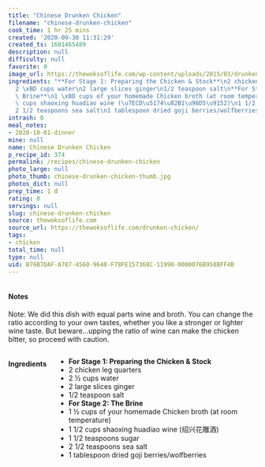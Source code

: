 ```yaml
---
title: "Chinese Drunken Chicken"
filename: "chinese-drunken-chicken"
cook_time: 1 hr 25 mins
created: '2020-09-30 11:31:29'
created_ts: 1601465489
description: null
difficulty: null
favorite: 0
image_url: https://thewoksoflife.com/wp-content/uploads/2015/03/drunken-chicken-1-201x300.jpg
ingredients: "**For Stage 1: Preparing the Chicken & Stock**\n2 chicken leg quarters\n\
  2 \xBD cups water\n2 large slices ginger\n1/2 teaspoon salt\n**For Stage 2: The\
  \ Brine**\n1 \xBD cups of your homemade Chicken broth (at room temperature)\n1 1/2\
  \ cups shaoxing huadiao wine (\u7ECD\u5174\u82B1\u96D5\u9152)\n1 1/2 teaspoons sugar\n\
  2 1/2 teaspoons sea salt\n1 tablespoon dried goji berries/wolfberries"
intrash: 0
meal_notes:
- 2020-10-01-dinner
mine: null
name: Chinese Drunken Chicken
p_recipe_id: 374
permalink: /recipes/chinese-drunken-chicken
photo_large: null
photo_thumb: chinese-drunken-chicken-thumb.jpg
photos_dict: null
prep_time: 1 d
rating: 0
servings: null
slug: chinese-drunken-chicken
source: thewoksoflife.com
source_url: https://thewoksoflife.com/drunken-chicken/
tags:
- chicken
total_time: null
type: null
uid: B76B7DAF-A787-4560-9648-F78FE157368C-11990-0000076B958BFF4B
---
```

<div class="large-8 medium-7 columns" id="writeup">		<div id="notes"><h4>Notes</h4>
<div class="box box-notes"><p>Note: We did this dish with equal parts wine and broth. You can change the ratio according to your own tastes, whether you like a stronger or lighter wine taste. But beware…upping the ratio of wine can make the chicken bitter, so proceed with caution.</p>
</div></div>	</div><!-- #writeup -->
</div><!-- #row-one -->
<div class="row" id="row-two">	<div class="medium-4 small-5 columns" id="ingredients"><h4>Ingredients</h4><div class="box box-ingredients content"><ul>
<li><strong>For Stage 1: Preparing the Chicken &amp; Stock</strong></li>
<li>2 chicken leg quarters</li>
<li>2 ½ cups water</li>
<li>2 large slices ginger</li>
<li>1/2 teaspoon salt</li>
<li><strong>For Stage 2: The Brine</strong></li>
<li>1 ½ cups of your homemade Chicken broth (at room temperature)</li>
<li>1 1/2 cups shaoxing huadiao wine (绍兴花雕酒)</li>
<li>1 1/2 teaspoons sugar</li>
<li>2 1/2 teaspoons sea salt</li>
<li>1 tablespoon dried goji berries/wolfberries</li>
</ul>
</div>	</div>	<div class="medium-6 small-7 columns" id="directions">	</div>